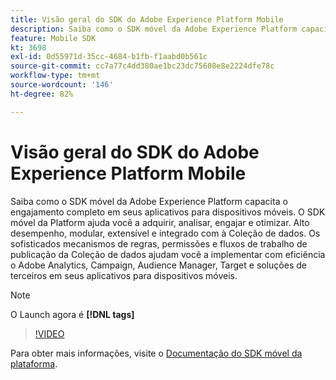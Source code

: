 ```yaml
---
title: Visão geral do SDK do Adobe Experience Platform Mobile
description: Saiba como o SDK móvel da Adobe Experience Platform capacita o engajamento completo em seus aplicativos para dispositivos móveis. O SDK móvel da Platform ajuda você a adquirir, analisar, engajar e otimizar. Alto desempenho, modular, extensível e integrado com à Coleção de dados. Os sofisticados mecanismos de regras, permissões e fluxos de trabalho de publicação da Coleção de dados ajudam você a implementar com eficiência o Adobe Analytics, Campaign, Audience Manager, Target e soluções de terceiros em seus aplicativos para dispositivos móveis.
feature: Mobile SDK
kt: 3698
exl-id: 0d55971d-35cc-4684-b1fb-f1aabd0b561c
source-git-commit: cc7a77c4dd380ae1bc23dc75608e8e2224dfe78c
workflow-type: tm+mt
source-wordcount: '146'
ht-degree: 82%

---
```


# Visão geral do SDK do Adobe Experience Platform Mobile

Saiba como o SDK móvel da Adobe Experience Platform capacita o engajamento completo em seus aplicativos para dispositivos móveis. O SDK móvel da Platform ajuda você a adquirir, analisar, engajar e otimizar. Alto desempenho, modular, extensível e integrado com à Coleção de dados. Os sofisticados mecanismos de regras, permissões e fluxos de trabalho de publicação da Coleção de dados ajudam você a implementar com eficiência o Adobe Analytics, Campaign, Audience Manager, Target e soluções de terceiros em seus aplicativos para dispositivos móveis.

>[!NOTE]
>
> O Launch agora é **[!DNL tags]**

>[!VIDEO](https://video.tv.adobe.com/v/28948?quality=12&learn=on)

Para obter mais informações, visite o [Documentação do SDK móvel da plataforma](https://aep-sdks.gitbook.io/docs/).
